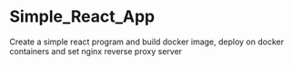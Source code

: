 # Simple_React_App
Create a simple react program and build docker image, deploy on docker containers and set nginx reverse proxy server
